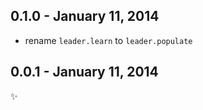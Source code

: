 0.1.0 - January 11, 2014
-------------------------
- rename `leader.learn` to `leader.populate`

0.0.1 - January 11, 2014
-------------------------
:sparkles: